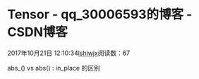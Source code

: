 # Tensor - qq_30006593的博客 - CSDN博客





2017年10月21日 12:10:34[lshiwjx](https://me.csdn.net/qq_30006593)阅读数：67








abs_() vs abs() : in_place 的区别



